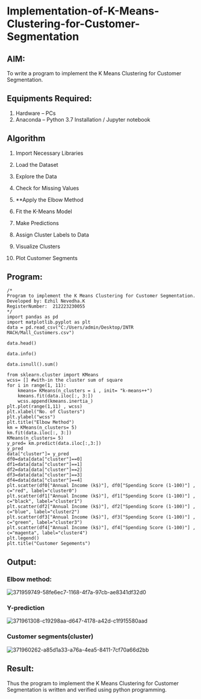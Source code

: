 # Implementation-of-K-Means-Clustering-for-Customer-Segmentation

## AIM:
To write a program to implement the K Means Clustering for Customer Segmentation.

## Equipments Required:
1. Hardware – PCs
2. Anaconda – Python 3.7 Installation / Jupyter notebook

## Algorithm
1. Import Necessary Libraries

2. Load the Dataset

3. Explore the Data

4. Check for Missing Values

5. **Apply the Elbow Method

6. Fit the K-Means Model

7. Make Predictions

8. Assign Cluster Labels to Data

9. Visualize Clusters

10. Plot Customer Segments
## Program:
```
/*
Program to implement the K Means Clustering for Customer Segmentation.
Developed by: Ezhil Nevedha.K
RegisterNumber:  212223230055
*/
import pandas as pd
import matplotlib.pyplot as plt
data = pd.read_csv("C:/Users/admin/Desktop/INTR MACH/Mall_Customers.csv")

data.head()

data.info()

data.isnull().sum()

from sklearn.cluster import KMeans
wcss= [] #with-in the cluster sum of square
for i in range(1, 11):
    kmeans= KMeans(n_clusters = i , init= "k-means++")
    kmeans.fit(data.iloc[:, 3:])
    wcss.append(kmeans.inertia_)
plt.plot(range(1,11) , wcss)
plt.xlabel("No. of Clusters")
plt.ylabel("wcss")
plt.title("Elbow Method")
km = KMeans(n_clusters= 5)
km.fit(data.iloc[:, 3:])
KMeans(n_clusters= 5)
y_pred= km.predict(data.iloc[:,3:])
y_pred
data["cluster"]= y_pred
df0=data[data["cluster"]==0]
df1=data[data["cluster"]==1]
df2=data[data["cluster"]==2]
df3=data[data["cluster"]==3]
df4=data[data["cluster"]==4]
plt.scatter(df0["Annual Income (k$)"], df0["Spending Score (1-100)"] , c="red", label="cluster0")
plt.scatter(df1["Annual Income (k$)"], df1["Spending Score (1-100)"] , c="black", label="cluster1")
plt.scatter(df2["Annual Income (k$)"], df2["Spending Score (1-100)"] , c="blue", label="cluster2")
plt.scatter(df3["Annual Income (k$)"], df3["Spending Score (1-100)"] , c="green", label="cluster3")
plt.scatter(df4["Annual Income (k$)"], df4["Spending Score (1-100)"] , c="magenta", label="cluster4")
plt.legend()
plt.title("Customer Segements")
```

## Output:
### Elbow method:
![371959749-58fe6ec7-1168-4f7a-97cb-ae8341df32d0](https://github.com/user-attachments/assets/326a4e0b-a9cb-4740-a7a3-cb7c06636370)

### Y-prediction
![371961308-c19298aa-d647-4178-a42d-c1f915580aad](https://github.com/user-attachments/assets/178a25f9-69ed-4867-b47d-e926114b736e)

### Customer segments(cluster)
![371960262-a85d1a33-a76a-4ea5-8411-7cf70a66d2bb](https://github.com/user-attachments/assets/31e8c8e6-6075-4b71-8862-12fff3c548ab)

## Result:
Thus the program to implement the K Means Clustering for Customer Segmentation is written and verified using python programming.
